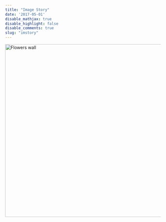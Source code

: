 ```yaml
---
title: "Image Story"
date: '2017-05-01'
disable_mathjax: true
disable_highlight: false
disable_comments: true
slug: "imstory"
---
```


<a data-flickr-embed="true"  href="https://www.flickr.com/photos/kang_yu/35350382975/in/album-72157685142343095/" title="Flowers wall"><img src="https://c1.staticflickr.com/5/4273/35350382975_d7e28b5a4b_k.jpg" width="2048" height="558" alt="Flowers wall"></a><script async src="//embedr.flickr.com/assets/client-code.js" charset="utf-8"></script>
